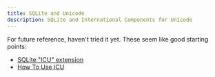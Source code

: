 ```yaml
---
title: SQLite and Unicode
description: SQLite and International Components for Unicode
---
```

For future reference, haven't tried it yet. These seem like good starting points:

* [SQLite "ICU" extension](https://www.sqlite.org/src/tree?name=ext/icu)
* [How To Use ICU](http://userguide.icu-project.org/howtouseicu)
